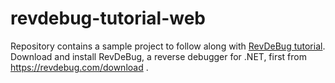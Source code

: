 # revdebug-tutorial-web

Repository contains a sample project to follow along with [RevDeBug tutorial](https://revdebug.com/doc/tutorial/2.3.0.0/Record/).
Download and install RevDeBug, a reverse debugger for .NET, first from https://revdebug.com/download .
